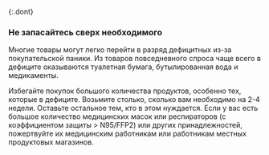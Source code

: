 {:.dont}

### Не запасайтесь сверх необходимого

Многие товары могут легко перейти в разряд дефицитных из-за покупательской паники. Из товаров повседневного спроса чаще всего в дефиците оказываются туалетная бумага, бутылированная вода и медикаменты.

Избегайте покупок большого количества продуктов, особенно тех, которые в дефиците. Возьмите столько, сколько вам необходимо на 2-4 недели. Оставьте остальное тем, кто в этом нуждается. Если у вас есть большое количество медицинских масок или респираторов (с коэффициентом защиты > N95/FFP2) или других принадлежностей, пожертвуйте их медицинским работникам или работникам местных продуктовых магазинов.
